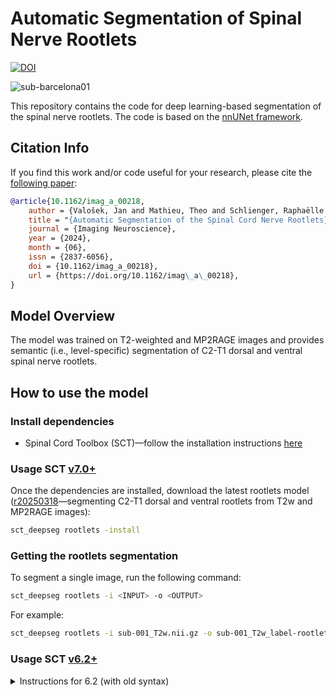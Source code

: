 # Automatic Segmentation of Spinal Nerve Rootlets 

[![DOI](https://img.shields.io/badge/ImagingNeuroscience-10.1162/imag_a_00218-status.svg)](https://doi.org/10.1162/imag_a_00218)

![sub-barcelona01](https://github.com/ivadomed/model-spinal-rootlets/assets/39456460/0315228f-a3c5-4aca-80ce-c00fd13a5fc9)

This repository contains the code for deep learning-based segmentation of the spinal nerve rootlets. 
The code is based on the [nnUNet framework](https://github.com/MIC-DKFZ/nnUNet).

## Citation Info

If you find this work and/or code useful for your research, please cite the [following paper](https://doi.org/10.1162/imag_a_00218):

```bibtex
@article{10.1162/imag_a_00218,
    author = {Valošek, Jan and Mathieu, Theo and Schlienger, Raphaëlle and Kowalczyk, Olivia S. and Cohen-Adad, Julien},
    title = "{Automatic Segmentation of the Spinal Cord Nerve Rootlets}",
    journal = {Imaging Neuroscience},
    year = {2024},
    month = {06},
    issn = {2837-6056},
    doi = {10.1162/imag_a_00218},
    url = {https://doi.org/10.1162/imag\_a\_00218},
}
```

## Model Overview

The model was trained on T2-weighted and MP2RAGE images and provides semantic (i.e., level-specific) segmentation of 
C2-T1 dorsal and ventral spinal nerve rootlets.

## How to use the model

### Install dependencies

- Spinal Cord Toolbox (SCT)—follow the installation instructions [here](https://github.com/spinalcordtoolbox/spinalcordtoolbox?tab=readme-ov-file#installation)

### Usage SCT [v7.0+](https://github.com/spinalcordtoolbox/spinalcordtoolbox/releases/tag/7.0)

Once the dependencies are installed, download the latest rootlets model 
([r20250318](https://github.com/ivadomed/model-spinal-rootlets/releases/tag/r20250318)—segmenting C2-T1 dorsal and 
ventral rootlets from T2w and MP2RAGE images):

```bash
sct_deepseg rootlets -install
```

### Getting the rootlets segmentation

To segment a single image, run the following command: 

```bash
sct_deepseg rootlets -i <INPUT> -o <OUTPUT>
```

For example:

```bash
sct_deepseg rootlets -i sub-001_T2w.nii.gz -o sub-001_T2w_label-rootlets_dseg.nii.gz
```

### Usage SCT [v6.2+](https://github.com/spinalcordtoolbox/spinalcordtoolbox/releases/tag/6.2)

<details>
<summary>Instructions for 6.2 (with old syntax)</summary>

Once the dependencies are installed, download the rootlets model
([r20240730](https://github.com/ivadomed/model-spinal-rootlets/releases/tag/r20240730)—segmenting C2-C8 dorsal 
rootlets from T2w images):

```bash
sct_deepseg -install-task seg_spinal_rootlets_t2w
```

### Getting the rootlets segmentation

To segment a single image, run the following command: 

```bash
sct_deepseg -i <INPUT> -o <OUTPUT> -task seg_spinal_rootlets_t2w
```

For example:

```bash
sct_deepseg -i sub-001_T2w.nii.gz -o sub-001_T2w_label-rootlets_dseg.nii.gz -task seg_spinal_rootlets_t2w
```

</details>
